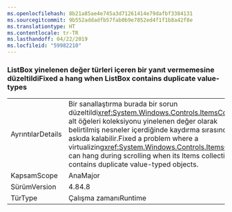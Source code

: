 ```yaml
---
ms.openlocfilehash: 8b21a85ae4e745a3d71261414e79dafbf3384131
ms.sourcegitcommit: 9b552addadfb57fab0b9e7852ed4f1f1b8a42f8e
ms.translationtype: HT
ms.contentlocale: tr-TR
ms.lasthandoff: 04/22/2019
ms.locfileid: "59982210"
---
```

### <a name="fixed-a-hang-when-listbox-contains-duplicate-value-types"></a><span data-ttu-id="87b67-101">ListBox yinelenen değer türleri içeren bir yanıt vermemesine düzeltildi</span><span class="sxs-lookup"><span data-stu-id="87b67-101">Fixed a hang when ListBox contains duplicate value-types</span></span>

|   |   |
|---|---|
|<span data-ttu-id="87b67-102">Ayrıntılar</span><span class="sxs-lookup"><span data-stu-id="87b67-102">Details</span></span>|<span data-ttu-id="87b67-103">Bir sanallaştırma burada bir sorun düzeltildi<xref:System.Windows.Controls.ItemsControl> alt öğeleri koleksiyonu yinelenen değer olarak belirtilmiş nesneler içerdiğinde kaydırma sırasında askıda kalabilir.</span><span class="sxs-lookup"><span data-stu-id="87b67-103">Fixed a problem where a virtualizing<xref:System.Windows.Controls.ItemsControl> can hang during scrolling when its Items collection contains duplicate value-typed objects.</span></span>|
|<span data-ttu-id="87b67-104">Kapsam</span><span class="sxs-lookup"><span data-stu-id="87b67-104">Scope</span></span>|<span data-ttu-id="87b67-105">Ana</span><span class="sxs-lookup"><span data-stu-id="87b67-105">Major</span></span>|
|<span data-ttu-id="87b67-106">Sürüm</span><span class="sxs-lookup"><span data-stu-id="87b67-106">Version</span></span>|<span data-ttu-id="87b67-107">4.8</span><span class="sxs-lookup"><span data-stu-id="87b67-107">4.8</span></span>|
|<span data-ttu-id="87b67-108">Tür</span><span class="sxs-lookup"><span data-stu-id="87b67-108">Type</span></span>|<span data-ttu-id="87b67-109">Çalışma zamanı</span><span class="sxs-lookup"><span data-stu-id="87b67-109">Runtime</span></span>|
